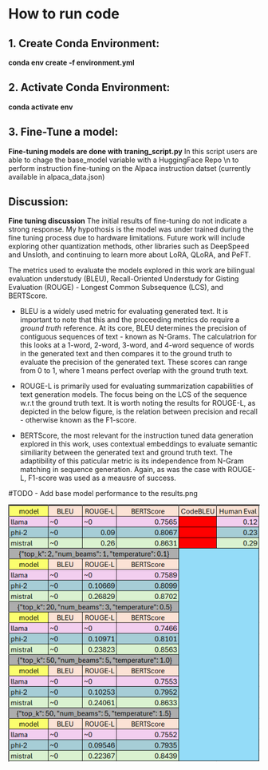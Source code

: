 # How to run code

## 1. Create Conda Environment:

**conda env create -f environment.yml**

## 2. Activate Conda Environment:

**conda activate env**

## 3. Fine-Tune a model:

**Fine-tuning models are done with traning_script.py**
In this script users are able to chage the base_model variable with a HuggingFace Repo \n
to perform instruction fine-tuning on the Alpaca instruction datset (currently available in alpaca_data.json)

## Discussion:

**Fine tuning discussion**
The initial results of fine-tuning do not indicate a strong response. My hypothosis is the model was under trained during the fine tuning process due to hardware limitations.
Future work will include exploring other quantization methods, other libraries such as DeepSpeed and Unsloth, and continuing to learn more about LoRA, QLoRA, and PeFT.

The metrics used to evaluate the models explored in this work are bilingual evaluation understudy (BLEU), Recall-Oriented Understudy for Gisting Evaluation (ROUGE) - Longest Common Subsequence (LCS), and BERTScore.

- BLEU is a widely used metric for evaluating generated text. It is important to note that this and the proceeding metrics do require a *ground truth* reference. At its core, BLEU determines the precision of contiguous sequences of text - known as N-Grams. The calculatrion for this looks at a 1-word, 2-word, 3-word, and 4-word sequence of words in the generated text and then compares it to the ground truth to evaluate the precision of the generated text. These scores can range from 0 to 1, where 1 means perfect overlap with the ground truth text.

- ROUGE-L is primarily used for evaluating summarization capabilities of text generation models. The focus being on the LCS of the sequence w.r.t the ground truth text. It is worth noting the results for ROUGE-L, as depicted in the below figure, is the relation between precision and recall - otherwise known as the F1-score.

- BERTScore, the most relevant for the instruction tuned data generation explored in this work, uses contextual embeddings to evaluate semantic similiarity between the generated text and ground truth text. The adaptibility of this paticular metric is its independence from N-Gram matching in sequence generation. Again, as was the case with ROUGE-L, F1-score was used as a meausre of success.

#TODO - Add base model performance to the results.png

![Results](assets/results.png "Default evaluation on instruction tuned data with addtional evaluations performed on varying hyperparameters")